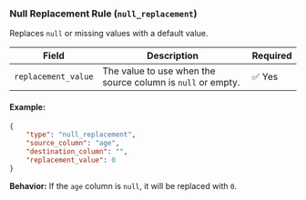 ### Null Replacement Rule (`null_replacement`)

Replaces `null` or missing values with a default value.

| Field | Description | Required |
|--------|------------|----------|
| `replacement_value` | The value to use when the source column is `null` or empty. | ✅ Yes |

#### Example:
```json
{
    "type": "null_replacement",
    "source_column": "age",
    "destination_column": "",
    "replacement_value": 0
}
```
**Behavior:** If the `age` column is `null`, it will be replaced with `0`.